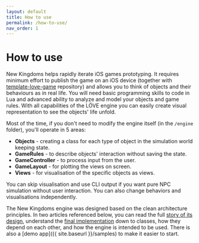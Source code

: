 ```yaml
---
layout: default
title: How to use
permalink: /how-to-use/
nav_order: 1
---
```

# How to use
New Kingdoms helps rapidly iterate iOS games prototyping. It requires minimum effort to publish the game on an iOS device (together with [template-love-game](https://github.com/kujunda-seda/template-love-game) repository) and allows you to think of objects and their behaviours as in real life. You will need basic programming skills to code in Lua and advanced ability to analyze and model your objects and game rules. With all capabilities of the LÖVE engine you can easily create visual representation to see the objects' life unfold.

Most of the time, if you don't need to modify the engine itself (in the `/engine` folder), you'll operate in 5 areas:
- **Objects** - creating a class for each type of object in the simulation world keeping state.
- **GameRules** - to describe objects' interaction without saving the state.
- **GameController** - to process input from the user.
- **GameLayout** - for plotting the views on screen.
- **Views** - for visualisation of the specific objects as views.

You can skip visualisation and use CLI output if you want pure NPC simulation without user interaction. You can also change behaviors and visualisations independently.

The New Kingdoms engine was designed based on the clean architecture principles. In two articles referenced below, you can read the full [story of its design](https://medium.com/better-programming/clean-architecture-in-game-development-e57542a96e5e), understand the [final implementation](https://medium.com/@yankalbaska/how-clean-should-your-architecture-be-b2157eeea737) down to classes, how they depend on each other, and how the engine is intended to be used. There is also a [demo app]({{ site.baseurl }}/samples) to make it easier to start.
